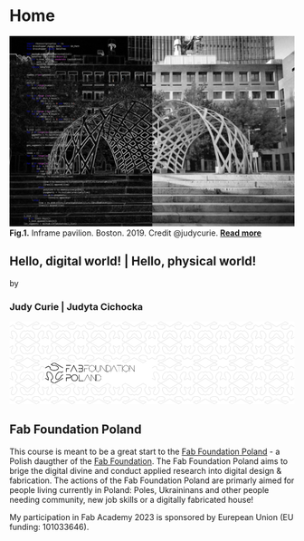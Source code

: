 # Home

![](./images/week01/main.jpg)
**Fig.1.** Inframe pavilion. Boston. 2019. Credit @judycurie. [**Read more**](https://judytacichocka.wixsite.com/inframe)

## **Hello, digital world!** | Hello, physical world! 
by
### **Judy Curie** | Judyta Cichocka




![](./images/ffp-background.jpg)
## Fab Foundation Poland
This course is meant to be a great start to the [Fab Foundation Poland]( https://judycurie.github.io/ffp/) - a Polish daugther of the [Fab Foundation]((https://fabfoundation.org/)). The Fab Foundation Poland aims to brige the digital divine and conduct applied research into digital design & fabrication. The actions of the Fab Foundation Poland are primarly aimed for people living currently in Poland: Poles, Ukraininans and other people needing community, new job skills or a digitally fabricated house! 

My participation in Fab Academy 2023 is sponsored by Eurepean Union (EU funding: 101033646).




